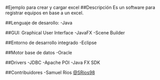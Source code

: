 #Ejemplo para crear y cargar excel 
##Descripción
Es un software para registrar equipos en base a un excel.

##Lenguaje de desarollo:
-Java

##GUI: Graphical User Interface
-JavaFX
-Scene Builder

##Entorno de desarrollo integrado
-Eclipse

##Motor base de datos
-Oracle

##Drivers
-JDBC
-Apache POI
-Java FX SDK

##Contribuidores
-Samuel Rios [@SRios98](https://github.com/SRios98/)
